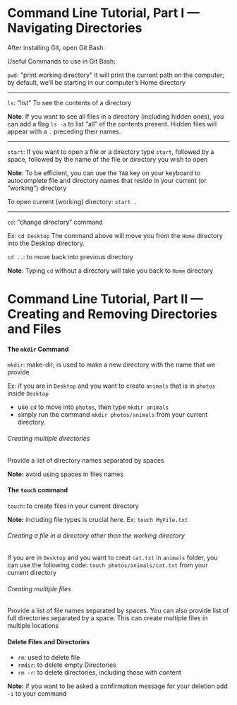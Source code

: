 # Command Line Tutorial, Part I — Navigating Directories

After installing Git, open Git Bash.

Useful Commands to use in Git Bash:

`pwd`: "print working directory"
it will print the current path on the computer; by default,
we’ll be starting in our computer’s Home directory
***
`ls`: "list"
To see the contents of a directory

**Note**: If you want to see all files in a directory (including hidden ones), you can add a flag  `ls -a` to list “all” of the contents present. Hidden files will appear with a `.` preceding their names.
***
`start`: If you want to open a file or a directory
type `start`, followed by a space, followed by the name of the file or directory you wish to open

**Note**: To be efficient, you can use the `TAB`  key on your keyboard to autocomplete file and directory names that reside in your current (or “working”) directory

To open current (working) directory:
`start .`
***
`cd`: “change directory” command

Ex: `cd Desktop`
The command above will move you from the `Home` directory into the Desktop directory.

`cd ..`: to move back into previous directory

**Note**: Typing `cd` without a directory will take you back to `Home` directory

# Command Line Tutorial, Part II — Creating and Removing Directories and Files

#### The `mkdir` Command

`mkdir`: make-dir; is used to make a new directory with the name that we provide

Ex: if you are in `Desktop` and you want to create `animals` that is in `photos` inside `Desktop`

 * use `cd` to move into `photos`, then type `mkdir animals`
 * simply run the command `mkdir photos/animals` from your current directory.

###### Creating multiple directories
Provide a list of directory names separated by spaces

**Note:** avoid using spaces in files names

#### The `touch` command
`touch`: to create files in your current directory

**Note:** including file types is crucial here. Ex: `touch MyFile.txt`

###### Creating a file in a directory other than the working directory
If you are in `Desktop` and you want to creat `cat.txt` in `animals` folder, you can use the following code:
`touch photos/animals/cat.txt` from your current directory

###### Creating multiple files
Provide a list of file names separated by spaces.
You can also provide list of full directories separated by a space. This can create multiple files in multiple locations

#### Delete Files and Directories
* `rm`: used to delete file
* `rmdir`: to delete empty Directories
* `rm -r`: to delete directories, including those with content

**Note:** if you want to be asked a confirmation message for your deletion add `-i` to your command
